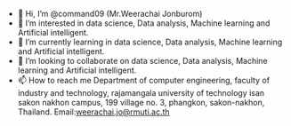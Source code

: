 - 👋 Hi, I’m @command09 (Mr.Weerachai Jonburom)
- 👀 I’m interested in data science, Data analysis, Machine learning and Artificial intelligent. 
- 🌱 I’m currently learning in data science, Data analysis, Machine learning and Artificial intelligent.
- 💞️ I’m looking to collaborate on data science, Data analysis, Machine learning and Artificial intelligent.
- 📫 How to reach me Department of computer engineering, faculty of industry and technology, rajamangala university of technology isan sakon nakhon campus, 199 village no. 3, phangkon, sakon-nakhon, Thailand.
Email:weerachai.jo@rmuti.ac.th

<!---
command09/command09 is a ✨ special ✨ repository because its `README.md` (this file) appears on your GitHub profile.
You can click the Preview link to take a look at your changes.
--->
